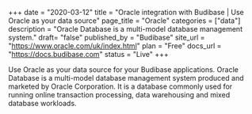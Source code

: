 +++
date = "2020-03-12"
title = "Oracle integration with Budibase | Use Oracle as your data source"
page_title = "Oracle"
categories = ["data"] 
description = "Oracle Database is a multi-model database management system."
draft= "false"
published_by = "Budibase"
site_url = "https://www.oracle.com/uk/index.html"
plan = "Free"
docs_url = "https://docs.budibase.com"
status = "Live" 
+++

Use Oracle as your data source for your Budibase applications. Oracle Database is a multi-model database management system produced and marketed by Oracle Corporation. It is a database commonly used for running online transaction processing, data warehousing and mixed database workloads.
